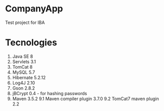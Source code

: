 # CompanyApp
Test project for IBA
# Tecnologies
1. Java SE 8
2. Servlets 3.1
3. TomCat 8
4. MySQL 5.7
5. Hibernate 5.2.12
6. Log4J 2.10
7. Gson 2.8.2
8. jBCrypt 0.4 - for hashing passwords
9. Maven 3.5.2
9.1 Maven compiler plugin 3.7.0
9.2 TomCat7 maven plugin 2.2

